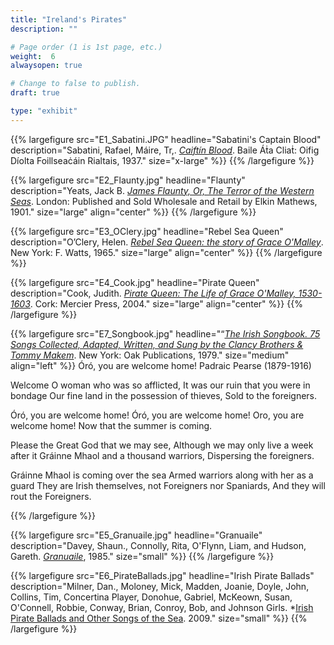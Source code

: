 ```yaml
---
title: "Ireland's Pirates"
description: ""

# Page order (1 is 1st page, etc.)
weight:  6
alwaysopen: true

# Change to false to publish.
draft: true

type: "exhibit"
---
```


{{% largefigure src="E1_Sabatini.JPG"
                headline="Sabatini's Captain Blood"
                description="Sabatini, Rafael, Máire, Tr,. *[Caiftín Blood](https://bc-primo.hosted.exlibrisgroup.com/primo-explore/fulldisplay?docid=ALMA-BC21368923980001021&context=L&vid=bclib_new&search_scope=lib_BURNS&tab=bcl_only&lang=en_US)*. Baile Áṫa Cliaṫ: Oifig Díolta Foillseaċáin Rialtais, 1937."
                size="x-large" %}}
{{% /largefigure %}}

{{% largefigure src="E2_Flaunty.jpg"
                headline="Flaunty"
                description="Yeats, Jack B. *[James Flaunty, Or, The Terror of the Western Seas](https://bc-primo.hosted.exlibrisgroup.com/primo-explore/fulldisplay?docid=ALMA-BC21344603000001021&context=L&vid=bclib_new&search_scope=lib_BURNS&tab=bcl_only&lang=en_US)*. London: Published and Sold Wholesale and Retail by Elkin Mathews, 1901." 
                size="large" align="center" %}}
{{% /largefigure %}}

{{% largefigure src="E3_OClery.jpg"
                headline="Rebel Sea Queen"
                description="O’Clery, Helen. *[Rebel Sea Queen: the story of Grace O'Malley](https://bc-primo.hosted.exlibrisgroup.com/primo-explore/fulldisplay?docid=ALMA-BC21328275280001021&context=L&vid=bclib_new&search_scope=bcl&tab=bcl_only&lang=en_US)*. New York: F. Watts, 1965." 
                size="large" align="center" %}}
{{% /largefigure %}}

{{% largefigure src="E4_Cook.jpg"
                headline="Pirate Queen"
                description="Cook, Judith. *[Pirate Queen: The Life of Grace O'Malley, 1530-1603](https://bc-primo.hosted.exlibrisgroup.com/primo-explore/fulldisplay?docid=ALMA-BC21323448510001021&context=L&vid=bclib_new&search_scope=lib_BURNS&tab=bcl_only&lang=en_US)*. Cork: Mercier Press, 2004." 
                size="large" align="center" %}}
{{% /largefigure %}}

{{% largefigure src="E7_Songbook.jpg"
                headline="“*[The Irish Songbook. 75 Songs Collected, Adapted, Written, and Sung by the Clancy Brothers & Tommy Makem](https://bc-primo.hosted.exlibrisgroup.com/primo-explore/fulldisplay?docid=ALMA-BC21315692330001021&context=L&vid=bclib_new&search_scope=lib_BURNS&tab=bcl_only&lang=en_US)*. New York: Oak Publications, 1979."
                size="medium"
                align="left" %}}
Óró, you are welcome home! 
Padraic Pearse (1879-1916)

Welcome O woman who was so afflicted, 
It was our ruin that you were in bondage 
Our fine land in the possession of thieves, 
Sold to the foreigners. 
  
Óró, you are welcome home!  Óró, you are welcome home! 
Oro, you are welcome home!  Now that the summer is coming. 
  
Please the Great God that we may see, 
Although we may only live a week after it 
Gráinne Mhaol and a thousand warriors, 
Dispersing the foreigners. 
  
Gráinne Mhaol is coming over the sea 
Armed warriors along with her as a guard 
They are Irish themselves, not Foreigners nor Spaniards, 
And they will rout the Foreigners. 

{{% /largefigure %}}

{{% largefigure src="E5_Granuaile.jpg"
                headline="Granuaile"
                description="Davey, Shaun., Connolly, Rita, O'Flynn, Liam, and Hudson, Gareth. *[Granuaile]( https://bc-primo.hosted.exlibrisgroup.com/primo-explore/fulldisplay?docid=ALMA-BC21364286420001021&context=L&vid=bclib_new&search_scope=bcl&tab=bcl_only&lang=en_US)*, 1985."
                size="small" %}}
{{% /largefigure %}}

{{% largefigure src="E6_PirateBallads.jpg"
                headline="Irish Pirate Ballads"
                description="Milner, Dan., Moloney, Mick, Madden, Joanie, Doyle, John, Collins, Tim, Concertina Player, Donohue, Gabriel, McKeown, Susan, O'Connell, Robbie, Conway, Brian, Conroy, Bob, and Johnson Girls. *[Irish Pirate Ballads and Other Songs of the Sea](https://bc-primo.hosted.exlibrisgroup.com/primo-explore/fulldisplay?docid=ALMA-BC21348345090001021&context=L&vid=bclib_new&search_scope=bcl&tab=bcl_only&lang=en_US). 2009."
                size="small" %}}
{{% /largefigure %}}